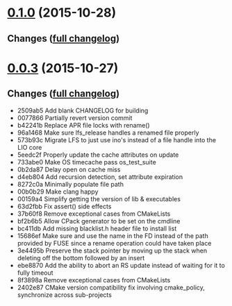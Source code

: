 # **[0.1.0](https://github.com/accre/lstore-lio/tree/ACCRE_0.1.0)** (2015-10-28)

## Changes ([full changelog](https://github.com/accre/lstore-lio/compare/ACCRE_0.0.2...ACCRE_0.1.0))



# **[0.0.3](https://github.com/accre/lstore-lio/tree/ACCRE_0.0.3)** (2015-10-27)

## Changes ([full changelog](https://github.com/accre/lstore-lio/compare/ACCRE_0.0.1...ACCRE_0.0.3))
*  2509ab5 Add blank CHANGELOG for building
*  0077866 Partially revert version commit
*  b42241b Replace APR file locks with rename()
*  96a1468 Make sure lfs_release handles a renamed file properly
*  573b93c Migrate LFS to just use ino's instead of a file handle into the LIO core
*  5eedc2f Properly update the cache attributes on update
*  733abe0 Make OS timecache pass os_test_suite
*  0b2da87 Delay open on cache miss
*  d4eb804 Add recursion detection, set attribute expiration
*  8272c0a Minimally populate file path
*  00b0b29 Make clang happy
*  00159a4 Simplify getting the version of lib & executables
*  63d2fbb Fix assert() side effects
*  37b60f8 Remove exceptional cases from CMakeLists
*  bf2b6b5 Allow CPack generator to be set on the cmdline
*  bc411db Add missing blacklist.h header file to install list
*  15686ef Make sure and use the name in the FD instead of the path provided by FUSE since a rename operation could have taken place
*  3e4495b Preserve the stack pointer by moving up the stack when deleting off the bottom followed by an insert
*  ebe8870 Add the ability to abort an RS update instead of waiting for it to fully timeout
*  8f3898a Remove exceptional cases from CMakeLists
*  2402e87 CMake version compatibility fix involving cmake_policy, synchronize across sub-projects



